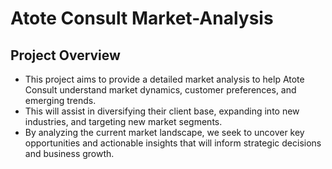 # Atote Consult Market-Analysis

## Project Overview 
* This project aims to provide a detailed market analysis to help Atote Consult understand market dynamics, customer preferences, and emerging trends.
* This will assist in diversifying their client base, expanding into new industries, and targeting new market segments.
* By analyzing the current market landscape, we seek to uncover key opportunities and actionable insights that will inform strategic decisions and business growth.
